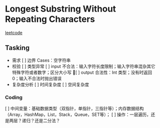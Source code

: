 # Longest Substring Without Repeating Characters


[leetcode](https://leetcode-cn.com/problems/longest-substring-without-repeating-characters/?utm_source=LCUS&utm_medium=ip_redirect&utm_campaign=transfer2china)

## Tasking
* 需求
  [ ] 边界 Cases：空字符串
* 校验
  [ ] 类型异常
	[ ] input 不合法：输入字符长度限制；输入字符串混杂其它特殊字符或者数字；区分大小写
	[ ] output 合法性：Int 类型；没有时返回 0；输入不合法时抛出错误
* 复杂度分析
	[ ] 时间复杂度
	[ ] 空间复杂度

### Coding
[ ] 中间变量：基础数据类型（双指针，单指针，三指针等）；内存数据结构（Array，HashMap，List，Stack，Queue，SET等）；
[ ] 操作：一层遍历，还是两层？递归？还是二分法？

